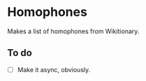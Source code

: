 # Homophones

Makes a list of homophones from Wikitionary.

## To do
- [ ] Make it async, obviously.
